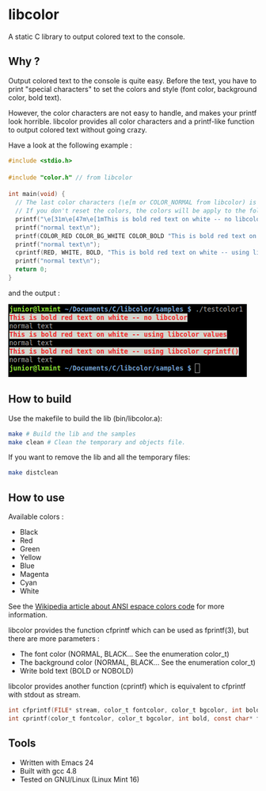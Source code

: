 libcolor
========

A static C library to output colored text to the console.

Why ?
-----

Output colored text to the console is quite easy. Before the text, you have to print "special characters" to set the colors and style (font color, background color, bold text).

However, the color characters are not easy to handle, and makes your printf look horrible.
libcolor provides all color characters and a printf-like function to output colored text without going crazy.

Have a look at the following example : 

``` C
#include <stdio.h>

#include "color.h" // from libcolor

int main(void) {
  // The last color characters (\e[m or COLOR_NORMAL from libcolor) is used to reset the colors at the end of the printf.
  // If you don't reset the colors, the colors will be apply to the following printf ("normal text" printf in this example).
  printf("\e[31m\e[47m\e[1mThis is bold red text on white -- no libcolor\e[m\n");
  printf("normal text\n");
  printf(COLOR_RED COLOR_BG_WHITE COLOR_BOLD "This is bold red text on white -- using libcolor values\n" COLOR_NORMAL);
  printf("normal text\n");
  cprintf(RED, WHITE, BOLD, "This is bold red text on white -- using libcolor cprintf()\n");
  printf("normal text\n");
  return 0;
}
```

and the output :

![alt tag](samples/testcolor1_output.png)

How to build
------------

Use the makefile to build the lib (bin/libcolor.a):
``` bash
make # Build the lib and the samples
make clean # Clean the temporary and objects file.
```

If you want to remove the lib and all the temporary files:
``` bash
make distclean
```

How to use
----------

Available colors :
- Black
- Red
- Green
- Yellow
- Blue
- Magenta
- Cyan
- White

See the [Wikipedia article about ANSI espace colors code](http://en.wikipedia.org/wiki/ANSI_escape_code#Colors) for more information.

libcolor provides the function cfprintf which can be used as fprintf(3), but there are more parameters : 
- The font color (NORMAL, BLACK... See the enumeration color_t)
- The background color (NORMAL, BLACK... See the enumeration color_t)
- Write bold text (BOLD or NOBOLD)

libcolor provides another function (cprintf) which is equivalent to cfprintf with stdout as stream.
``` C
int cfprintf(FILE* stream, color_t fontcolor, color_t bgcolor, int bold, const char* format, ...);
int cprintf(color_t fontcolor, color_t bgcolor, int bold, const char* format, ...);
```
Tools
-----

- Written with Emacs 24
- Built with gcc 4.8
- Tested on GNU/Linux (Linux Mint 16)
